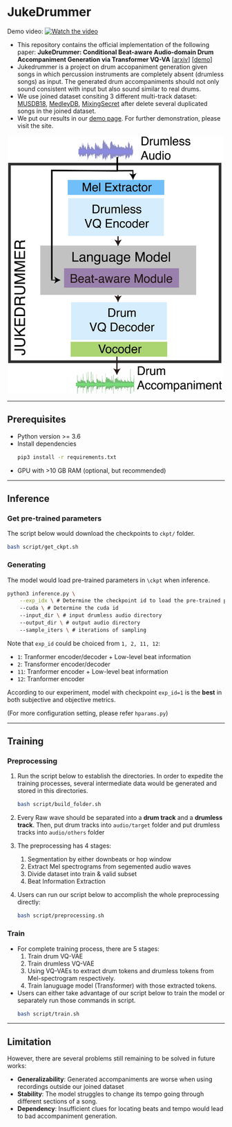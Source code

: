 # JukeDrummer

Demo video:
[![Watch the video](https://img.youtube.com/vi/kfsN_46Rwq0/maxresdefault.jpg)](https://www.youtube.com/watch?v=kfsN_46Rwq0)

- This repository contains the official implementation of the following paper: **JukeDrummer: Conditional Beat-aware Audio-domain Drum Accompaniment Generation via Transformer VQ-VA** [[arxiv](https://arxiv.org/abs/2210.06007)] [[demo](https://legoodmanner.github.io/jukedrummer-demo/)]
- Jukedrummer is a project on drum accopaniment generation given songs in which percussion instruments are completely absent (drumless songs) as input. The generated drum accompaniments should not only sound consistent with input but also sound similar to real drums.
- We use joined dataset consiting 3 different multi-track dataset: [MUSDB18](https://sigsep.github.io/datasets/musdb.html), [MedleyDB](https://medleydb.weebly.com
), [MixingSecret](https://musicinformatics.gatech.edu/conferences/mixing-secrets-a-multi-track-dataset-for-instrument-recognition/) after delete several duplicated songs in the joined dataset.
- We put our results in our [demo page](https://legoodmanner.github.io/jukedrummer-demo/). For further demonstration, please visit the site.

<img src="src/img/flowchart.jpg" width="500">

---

## Prerequisites
- Python version >= 3.6
- Install dependencies
    ```bash 
    pip3 install -r requirements.txt
    ```
- GPU with >10 GB RAM (optional, but recommended)


---

## Inference
### Get pre-trained parameters
The script below would download the checkpoints to `ckpt/` folder.
```bash
bash script/get_ckpt.sh
```
### Generating
The model would load pre-trained parameters in `\ckpt` when inference.
```bash
python3 inference.py \
    --exp_idx \ # Determine the checkpoint id to load the pre-trained parameters
    --cuda \ # Determine the cuda id
    --input_dir \ # input drumless audio directory
    --output_dir \ # output audio directory
    --sample_iters \ # iterations of sampling
```
Note that `exp_id` could be choiced from `1, 2, 11, 12`:
- `1`: Tranformer encoder/decoder + Low-level beat information 
- `2`: Transformer encoder/decoder 
- `11`: Tranformer encoder + Low-level beat information
- `12`: Tranformer encoder

According to our experiment, model with checkpoint `exp_id=1` is the **best** in both subjective and objective metrics. 

(For more configuration setting, please refer `hparams.py`)


---

## Training
### Preprocessing
1. Run the script below to establish the directories. In order to expedite the training processes, several intermediate data would be generated and stored in this directories.
    ```bash 
    bash script/build_folder.sh
    ```
2. Every Raw wave should be separated into a **drum track** and a **drumless track**. Then, put drum tracks into `audio/target` folder and put drumless tracks into `audio/others` folder
3. The preprocessing has 4 stages:
    1. Segmentation by either downbeats or hop window
    2. Extract Mel spectrograms from segemented audio waves
    3. Divide dataset into train & valid subset
    4. Beat Information Extraction


4. Users can run our script below to accomplish the whole preprocessing directly:
    ```bash 
    bash script/preprocessing.sh
    ```

### Train

- For complete training process, there are 5 stages:
    1. Train drum VQ-VAE
    2. Train drumless VQ-VAE
    3. Using VQ-VAEs to extract drum tokens and drumless tokens from Mel-spectrogram respectively.
    4. Train lanuguage model (Transformer) with those extracted tokens.
- Users can either take advantage of our script below to train the model or separately run those commands in script.
    ```bash
    bash script/train.sh
    ```
---

## Limitation
However, there are several problems still remaining to be solved in future works:  
- **Generalizability**: Generated accompaniments are worse when using recordings outside our joined dataset
- **Stability**: The model struggles to change its tempo going through different sections of a song.
- **Dependency**: Insufficient clues for locating beats and tempo would lead to bad accompaniment generation.
